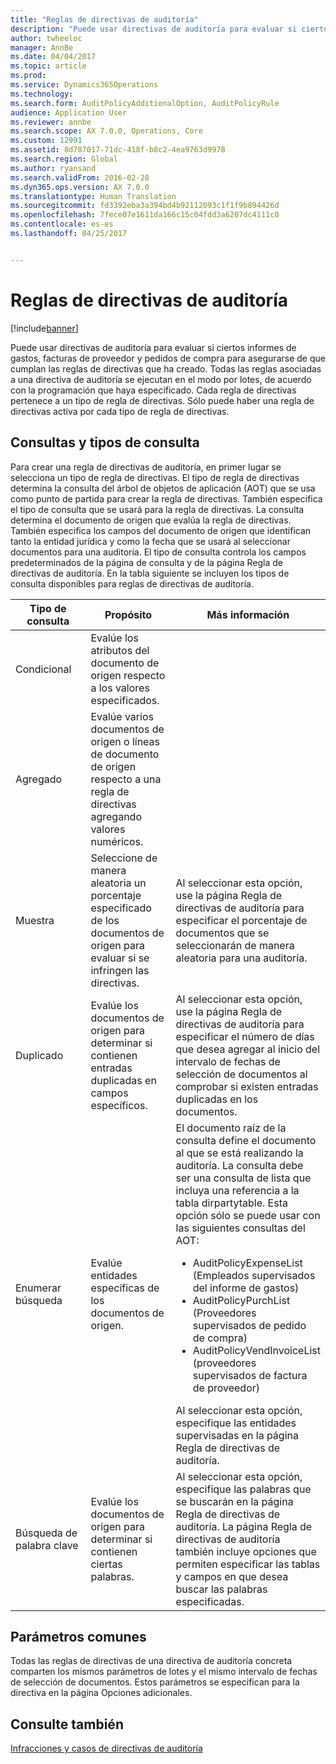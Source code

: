 ```yaml
---
title: "Reglas de directivas de auditoría"
description: "Puede usar directivas de auditoría para evaluar si ciertos informes de gastos, facturas de proveedor y pedidos de compra para asegurarse de que cumplan las reglas de directivas que ha creado. Todas las reglas asociadas a una directiva de auditoría se ejecutan en el modo por lotes, de acuerdo con la programación que haya especificado.  Cada regla de directivas pertenece a un tipo de regla de directivas. Sólo puede haber una regla de directivas activa por cada tipo de regla de directivas."
author: twheeloc
manager: AnnBe
ms.date: 04/04/2017
ms.topic: article
ms.prod: 
ms.service: Dynamics365Operations
ms.technology: 
ms.search.form: AuditPolicyAdditionalOption, AuditPolicyRule
audience: Application User
ms.reviewer: annbe
ms.search.scope: AX 7.0.0, Operations, Core
ms.custom: 12991
ms.assetid: 8d787017-71dc-418f-b8c2-4ea9763d9978
ms.search.region: Global
ms.author: ryansand
ms.search.validFrom: 2016-02-28
ms.dyn365.ops.version: AX 7.0.0
ms.translationtype: Human Translation
ms.sourcegitcommit: fd3392eba3a394bd4b92112093c1f1f9b894426d
ms.openlocfilehash: 7fece07e1611da166c15c04fdd3a6207dc4111c8
ms.contentlocale: es-es
ms.lasthandoff: 04/25/2017


---
```


# <a name="audit-policy-rules"></a>Reglas de directivas de auditoría

[!include[banner](../includes/banner.md)]


Puede usar directivas de auditoría para evaluar si ciertos informes de gastos, facturas de proveedor y pedidos de compra para asegurarse de que cumplan las reglas de directivas que ha creado. Todas las reglas asociadas a una directiva de auditoría se ejecutan en el modo por lotes, de acuerdo con la programación que haya especificado.  Cada regla de directivas pertenece a un tipo de regla de directivas. Sólo puede haber una regla de directivas activa por cada tipo de regla de directivas. 

<a name="queries-and-query-types"></a>Consultas y tipos de consulta
-----------------------

Para crear una regla de directivas de auditoría, en primer lugar se selecciona un tipo de regla de directivas. El tipo de regla de directivas determina la consulta del árbol de objetos de aplicación (AOT) que se usa como punto de partida para crear la regla de directivas. También especifica el tipo de consulta que se usará para la regla de directivas. La consulta determina el documento de origen que evalúa la regla de directivas. También especifica los campos del documento de origen que identifican tanto la entidad jurídica y como la fecha que se usará al seleccionar documentos para una auditoría. El tipo de consulta controla los campos predeterminados de la página de consulta y de la página Regla de directivas de auditoría. En la tabla siguiente se incluyen los tipos de consulta disponibles para reglas de directivas de auditoría.

<table>
<colgroup>
<col width="33%" />
<col width="33%" />
<col width="33%" />
</colgroup>
<thead>
<tr class="header">
<th>Tipo de consulta</th>
<th>Propósito</th>
<th>Más información</th>
</tr>
</thead>
<tbody>
<tr class="odd">
<td>Condicional</td>
<td>Evalúe los atributos del documento de origen respecto a los valores especificados.</td>
<td></td>
</tr>
<tr class="even">
<td>Agregado</td>
<td>Evalúe varios documentos de origen o líneas de documento de origen respecto a una regla de directivas agregando valores numéricos.</td>
<td></td>
</tr>
<tr class="odd">
<td>Muestra</td>
<td>Seleccione de manera aleatoria un porcentaje especificado de los documentos de origen para evaluar si se infringen las directivas.</td>
<td>Al seleccionar esta opción, use la página Regla de directivas de auditoría para especificar el porcentaje de documentos que se seleccionarán de manera aleatoria para una auditoría.</td>
</tr>
<tr class="even">
<td>Duplicado</td>
<td>Evalúe los documentos de origen para determinar si contienen entradas duplicadas en campos específicos.</td>
<td>Al seleccionar esta opción, use la página Regla de directivas de auditoría para especificar el número de días que desea agregar al inicio del intervalo de fechas de selección de documentos al comprobar si existen entradas duplicadas en los documentos.</td>
</tr>
<tr class="odd">
<td>Enumerar búsqueda</td>
<td>Evalúe entidades específicas de los documentos de origen.</td>
<td>El documento raíz de la consulta define el documento al que se está realizando la auditoría. La consulta debe ser una consulta de lista que incluya una referencia a la tabla dirpartytable. Esta opción sólo se puede usar con las siguientes consultas del AOT:
<ul>
<li><span class="ui">AuditPolicyExpenseList</span> (Empleados supervisados del informe de gastos)</li>
<li><span class="ui">AuditPolicyPurchList</span> (Proveedores supervisados de pedido de compra)</li>
<li><span class="ui">AuditPolicyVendInvoiceList</span> (proveedores supervisados de factura de proveedor)</li>
</ul>
Al seleccionar esta opción, especifique las entidades supervisadas en la página Regla de directivas de auditoría.</td>
</tr>
<tr class="even">
<td>Búsqueda de palabra clave</td>
<td>Evalúe los documentos de origen para determinar si contienen ciertas palabras.</td>
<td>Al seleccionar esta opción, especifique las palabras que se buscarán en la página Regla de directivas de auditoría. La página Regla de directivas de auditoría también incluye opciones que permiten especificar las tablas y campos en que desea buscar las palabras especificadas.</td>
</tr>
</tbody>
</table>

## <a name="common-parameters"></a>Parámetros comunes
Todas las reglas de directivas de una directiva de auditoría concreta comparten los mismos parámetros de lotes y el mismo intervalo de fechas de selección de documentos. Estos parámetros se especifican para la directiva en la página Opciones adicionales.



<a name="see-also"></a>Consulte también
--------

[Infracciones y casos de directivas de auditoría](audit-policy-violations-cases.md)




